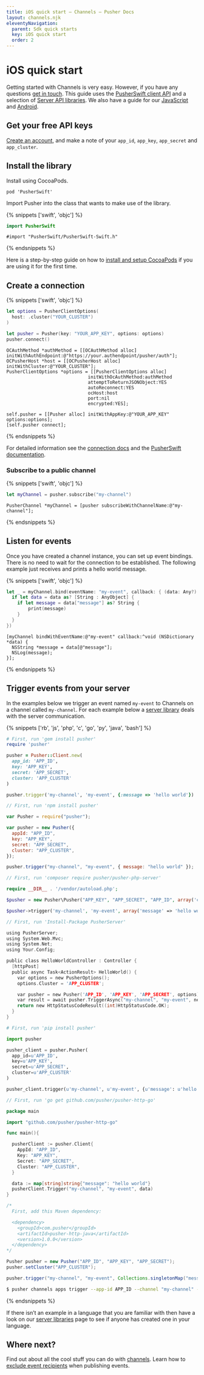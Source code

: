 ```yaml
---
title: iOS quick start — Channels — Pusher Docs
layout: channels.njk
eleventyNavigation:
  parent: Sdk quick starts
  key: iOS quick start
  order: 2
---
```


# iOS quick start

Getting started with Channels is very easy. However, if you have any questions [get in touch](https://pusher.com/support). This guide uses the [PusherSwift client API](https://github.com/pusher/pusher-websocket-swift) and a selection of [Server API libraries](/docs/channels/channels_libraries/libraries). We also have a guide for our [JavaScript](/docs/channels/getting_started/javascript) and [Android](/docs/channels/getting_started/android).

## Get your free API keys

[Create an account](https://dashboard.pusher.com/accounts/sign_up), and make a note of your `app_id`, `app_key`, `app_secret` and `app_cluster`.

## Install the library

Install using CocoaPods.

```
pod 'PusherSwift'
```

Import Pusher into the class that wants to make use of the library.

{% snippets ['swift', 'objc'] %}

```swift
import PusherSwift
```

```objc
#import "PusherSwift/PusherSwift-Swift.h"
```

{% endsnippets %}

Here is a step-by-step guide on how to [install and setup CocoaPods](http://www.raywenderlich.com/12139/introduction-to-cocoapods) if you are using it for the first time.

## Create a connection

{% snippets ['swift', 'objc'] %}

```swift
let options = PusherClientOptions(
  host: .cluster("YOUR_CLUSTER")
)

let pusher = Pusher(key: "YOUR_APP_KEY", options: options)
pusher.connect()
```

```objc
OCAuthMethod *authMethod = [[OCAuthMethod alloc] initWithAuthEndpoint:@"https://your.authendpoint/pusher/auth"];
OCPusherHost *host = [[OCPusherHost alloc] initWithCluster:@"YOUR_CLUSTER"];
PusherClientOptions *options = [[PusherClientOptions alloc]
                              initWithOcAuthMethod:authMethod
                              attemptToReturnJSONObject:YES
                              autoReconnect:YES
                              ocHost:host
                              port:nil
                              encrypted:YES];

self.pusher = [[Pusher alloc] initWithAppKey:@"YOUR_APP_KEY" options:options];
[self.pusher connect];
```

{% endsnippets %}

For detailed information see the [connection docs](/docs/channels/using_channels/connection) and the [PusherSwift documentation](https://github.com/pusher/pusher-websocket-swift/blob/master/README.md).

### Subscribe to a public channel

{% snippets ['swift', 'objc'] %}

```swift
let myChannel = pusher.subscribe("my-channel")
```

```objc
PusherChannel *myChannel = [pusher subscribeWithChannelName:@"my-channel"];
```

{% endsnippets %}

## Listen for events

Once you have created a channel instance, you can set up event bindings. There is no need to wait for the connection to be established. The following example just receives and prints a hello world message.

{% snippets ['swift', 'objc'] %}

```swift
let _ = myChannel.bind(eventName: "my-event", callback: { (data: Any?) -> Void in
  if let data = data as? [String : AnyObject] {
    if let message = data["message"] as? String {
        print(message)
    }
  }
})
```

```objc
[myChannel bindWithEventName:@"my-event" callback:^void (NSDictionary *data) {
  NSString *message = data[@"message"];
  NSLog(message);
}];
```

{% endsnippets %}

## Trigger events from your server

In the examples below we trigger an event named `my-event` to Channels on a channel called `my-channel`. For each example below a [server library](/docs/channels/channels_libraries/libraries) deals with the server communication.

{% snippets ['rb', 'js', 'php', 'c', 'go', 'py', 'java', 'bash'] %}

```rb
# First, run 'gem install pusher'
require 'pusher'

pusher = Pusher::Client.new(
  app_id: 'APP_ID',
  key: 'APP_KEY',
  secret: 'APP_SECRET',
  cluster: 'APP_CLUSTER'
)

pusher.trigger('my-channel', 'my-event', {:message => 'hello world'})
```

```js
// First, run 'npm install pusher'

var Pusher = require("pusher");

var pusher = new Pusher({
  appId: "APP_ID",
  key: "APP_KEY",
  secret: "APP_SECRET",
  cluster: "APP_CLUSTER",
});

pusher.trigger("my-channel", "my-event", { message: "hello world" });
```

```php
// First, run 'composer require pusher/pusher-php-server'

require __DIR__ . '/vendor/autoload.php';

$pusher = new Pusher\Pusher("APP_KEY", "APP_SECRET", "APP_ID", array('cluster' => 'APP_CLUSTER'));

$pusher->trigger('my-channel', 'my-event', array('message' => 'hello world'));

```

```c
// First, run 'Install-Package PusherServer'

using PusherServer;
using System.Web.Mvc;
using System.Net;
using Your.Config;

public class HelloWorldController : Controller {
  [httpPost]
  public async Task<ActionResult> HelloWorld() {
    var options = new PusherOptions();
    options.Cluster = 'APP_CLUSTER';

    var pusher = new Pusher('APP_ID', 'APP_KEY', 'APP_SECRET', options);
    var result = await pusher.TriggerAsync("my-channel", "my-event", new { message = "hello world" });
    return new HttpStatusCodeResult((int)HttpStatusCode.OK);
  }
}
```

```py
# First, run 'pip install pusher'

import pusher

pusher_client = pusher.Pusher(
  app_id=u'APP_ID',
  key=u'APP_KEY',
  secret=u'APP_SECRET',
  cluster=u'APP_CLUSTER'
)

pusher_client.trigger(u'my-channel', u'my-event', {u'message': u'hello world'})
```

```go
// First, run 'go get github.com/pusher/pusher-http-go'

package main

import "github.com/pusher/pusher-http-go"

func main(){

  pusherClient := pusher.Client{
    AppId: "APP_ID",
    Key: "APP_KEY",
    Secret: "APP_SECRET",
    Cluster: "APP_CLUSTER",
  }

  data := map[string]string{"message": "hello world"}
  pusherClient.Trigger("my-channel", "my-event", data)
}
```

```java
/*
  First, add this Maven dependency:

  <dependency>
    <groupId>com.pusher</groupId>
    <artifactId>pusher-http-java</artifactId>
    <version>1.0.0</version>
  </dependency>
*/

Pusher pusher = new Pusher("APP_ID", "APP_KEY", "APP_SECRET");
pusher.setCluster("APP_CLUSTER");

pusher.trigger("my-channel", "my-event", Collections.singletonMap("message", "Hello World"));
```

```bash
$ pusher channels apps trigger --app-id APP_ID --channel "my-channel" --event "my-event" --message "hello world"
```

{% endsnippets %}

If there isn’t an example in a language that you are familiar with then have a look on our [server libraries](/docs/channels/channels_libraries/libraries) page to see if anyone has created one in your language.

## Where next?

Find out about all the cool stuff you can do with [channels](/docs/channels/using_channels/channels). Learn how to [exclude event recipients](/docs/channels/server_api/excluding-event-recipients) when publishing events.
